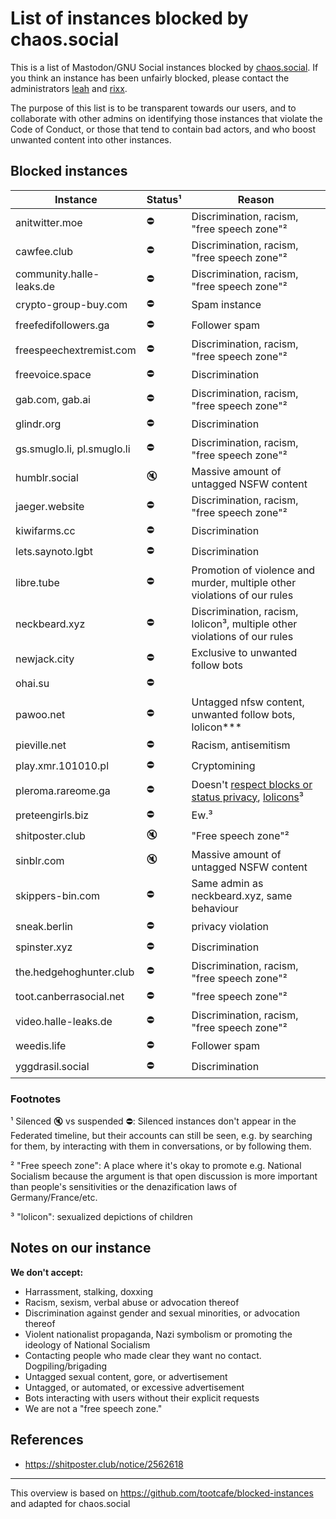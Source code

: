 List of instances blocked by chaos.social
=======

This is a list of Mastodon/GNU Social instances blocked by [chaos.social](https://chaos.social). If you think an
instance has been unfairly blocked, please contact the administrators [leah](https://chaos.social/@leah) and
[rixx](https://chaos.social/@rixx).

The purpose of this list is to be transparent towards our users, and to collaborate with other admins on identifying
those instances that violate the Code of Conduct, or those that tend to contain bad actors, and who boost unwanted
content into other instances.

Blocked instances
-------

| Instance                    | Status¹ | Reason                                                                                                                                     |
| --------------------------- | ------- | ------------------------------------------------------------------------------------------------------------------------------------------ |
| anitwitter.moe              | ⛔      | Discrimination, racism, "free speech zone"²                                                                                                |
| cawfee.club                 | ⛔      | Discrimination, racism, "free speech zone"²                                                                                                |
| community.halle-leaks.de    | ⛔      | Discrimination, racism, "free speech zone"²                                                                                                |
| crypto-group-buy.com        | ⛔      | Spam instance                                                                                                                              |
| freefedifollowers.ga        | ⛔      | Follower spam                                                                                                                              |
| freespeechextremist.com     | ⛔      | Discrimination, racism, "free speech zone"²                                                                                                |
| freevoice.space             | ⛔      | Discrimination                                                                                                                             |
| gab.com, gab.ai             | ⛔      | Discrimination, racism, "free speech zone"²                                                                                                |
| glindr.org                  | ⛔      | Discrimination                                                                                                                             |
| gs.smuglo.li, pl.smuglo.li  | ⛔      | Discrimination, racism, "free speech zone"²                                                                                                |
| humblr.social               | 🔇      | Massive amount of untagged NSFW content                                                                                                    |
| jaeger.website              | ⛔      | Discrimination, racism, "free speech zone"²                                                                                                |
| kiwifarms.cc                | ⛔      | Discrimination                                                                                                                             |
| lets.saynoto.lgbt           | ⛔      | Discrimination                                                                                                                             |
| libre.tube                  | ⛔      | Promotion of violence and murder, multiple other violations of our rules                                                                   |
| neckbeard.xyz               | ⛔      | Discrimination, racism, lolicon³, multiple other violations of our rules                                                                   |
| newjack.city                | ⛔      | Exclusive to unwanted follow bots                                                                                                          |
| ohai.su                     | ⛔      |                                                                                                                                            |
| pawoo.net                   | ⛔      | Untagged nfsw content, unwanted follow bots, lolicon\*\*\*                                                                                 |
| pieville.net                | ⛔      | Racism, antisemitism                                                                                                                       |
| play.xmr.101010.pl          | ⛔      | Cryptomining                                                                                                                               |
| pleroma.rareome.ga          | ⛔      | Doesn't [respect blocks or status privacy](https://pleroma.rareome.ga/notice/113524), [lolicons](https://pleroma.rareome.ga/notice/55113)³ |
| preteengirls.biz            | ⛔      | Ew.³                                                                                                                                       |
| shitposter.club             | 🔇      | "Free speech zone"²                                                                                                                        |
| sinblr.com                  | 🔇      | Massive amount of untagged NSFW content                                                                                                    |
| skippers-bin.com            | ⛔      | Same admin as neckbeard.xyz, same behaviour                                                                                                |
| sneak.berlin                | ⛔      | privacy violation                                                                                                |
| spinster.xyz                | ⛔      | Discrimination                                                                                                                             |
| the.hedgehoghunter.club     | ⛔      | Discrimination, racism, "free speech zone"²                                                                                                |
| toot.canberrasocial.net     | ⛔      | "free speech zone"²                                        |
| video.halle-leaks.de        | ⛔      | Discrimination, racism, "free speech zone"²                                                                                                |
| weedis.life                 | ⛔      | Follower spam                                                                                                                              |
| yggdrasil.social            | ⛔      | Discrimination                                                                                               |

### Footnotes

¹ Silenced 🔇 vs suspended ⛔: Silenced instances don't appear in the Federated timeline, but their accounts can still
be seen, e.g. by searching for them, by interacting with them in conversations, or by following them.

² "Free speech zone": A place where it's okay to promote e.g. National Socialism because the argument is that open
discussion is more important than people's sensitivities or the denazification laws of Germany/France/etc.

³ "lolicon": sexualized depictions of children

Notes on our instance
-----

**We don't accept:**
- Harrassment, stalking, doxxing
- Racism, sexism, verbal abuse or advocation thereof
- Discrimination against gender and sexual minorities, or advocation thereof
- Violent nationalist propaganda, Nazi symbolism or promoting the ideology of National Socialism
- Contacting people who made clear they want no contact. Dogpiling/brigading
- Untagged sexual content, gore, or advertisement
- Untagged, or automated, or excessive advertisement
- Bots interacting with users without their explicit requests
- We are not a "free speech zone."


References
-----

- https://shitposter.club/notice/2562618

-----
This overview is based on https://github.com/tootcafe/blocked-instances and adapted for chaos.social
